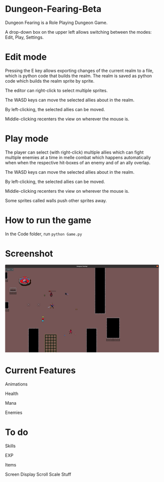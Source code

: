# Dungeon-Fearing-Beta
Dungeon Fearing is a Role Playing Dungeon Game.

A drop-down box on the upper left allows switching between the modes: Edit, Play, Settings.

# Edit mode
Pressing the E key allows exporting changes of the current realm to a file, which is python code that builds the realm. The realm is saved as python code which builds the realm sprite by sprite.

The editor can right-click to select multiple sprites.

The WASD keys can move the selected allies about in the realm.

By left-clicking, the selected allies can be moved.

Middle-clicking recenters the view on wherever the mouse is.

# Play mode
The player can select (with right-click) multiple allies which can fight multiple enemies at a time in melle combat which happens automatically when when the respective hit-boxes of an enemy and of an ally overlap.

The WASD keys can move the selected allies about in the realm.

By left-clicking, the selected allies can be moved.

Middle-clicking recenters the view on wherever the mouse is.

Some sprites called walls push other sprites away.

# How to run the game
In the Code folder, run `python Game.py`

# Screenshot
![Screenshot](Screenshot%20from%202021-04-25%2015-13-35.png?raw=true "Screenshot")

# Current Features
Animations

Health

Mana

Enemies

# To do
Skills

EXP

Items

Screen Display Scroll Scale
Stuff

